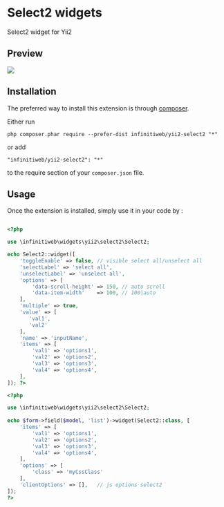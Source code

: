 Select2 widgets
================
Select2 widget for Yii2

Preview
------------
<img src="https://lh3.googleusercontent.com/-SYtyKxfvZz4/VbCwEPzvxEI/AAAAAAAAAC4/Or5c1ObK7EM/s339-Ic42/select2Preview.png">

Installation
------------

The preferred way to install this extension is through [composer](http://getcomposer.org/download/).

Either run

```
php composer.phar require --prefer-dist infinitiweb/yii2-select2 "*"
```

or add

```
"infinitiweb/yii2-select2": "*"
```

to the require section of your `composer.json` file.


Usage
-----

Once the extension is installed, simply use it in your code by  :

```php

<?php

use \infinitiweb\widgets\yii2\select2\Select2;

echo Select2::widget([
    'toggleEnable' => false, // visible select all/unselect all
    'selectLabel' => 'select all',
    'unselectLabel' => 'unselect all',
    'options' => [
        'data-scroll-height' => 150, // auto scroll
        'data-item-width'    => 100, // 100|auto
    ],
    'multiple' => true,
    'value' => [
       'val1',
       'val2'
    ],
    'name' => 'inputName',
    'items' => [
        'val1' => 'options1',
        'val2' => 'options2',
        'val3' => 'options3',
        'val4' => 'options4',
    ],
]); ?>
```

```php
<?php

use \infinitiweb\widgets\yii2\select2\Select2;
 
echo $form->field($model, 'list')->widget(Select2::class, [
    'items' => [
        'val1' => 'options1',
        'val2' => 'options2',
        'val3' => 'options3',
        'val4' => 'options4',
    ],
    'options' => [
        'class' => 'myCssClass'
    ],
    'clientOptions' => [],   // js options select2
]);
?>

```

